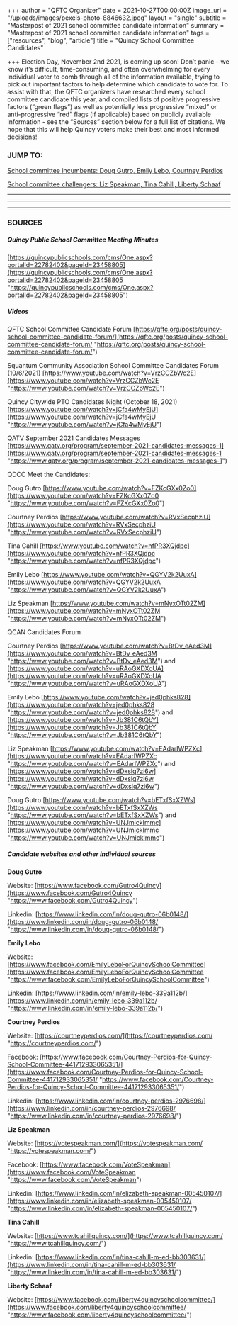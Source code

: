 +++
author = "QFTC Organizer"
date = 2021-10-27T00:00:00Z
image_url = "/uploads/images/pexels-photo-8846632.jpeg"
layout = "single"
subtitle = "Masterpost of 2021 school committee candidate information"
summary = "Masterpost of 2021 school committee candidate information"
tags = ["resources", "blog", "article"]
title = "Quincy School Committee Candidates"

+++
Election Day, November 2nd 2021, is coming up soon! Don’t panic – we know it’s difficult, time-consuming, and often overwhelming for every individual voter to comb through all of the information available, trying to pick out important factors to help determine which candidate to vote for. To assist with that, the QFTC organizers have researched every school committee candidate this year, and compiled lists of positive progressive factors (“green flags”) as well as potentially less progressive “mixed” or anti-progressive “red” flags (if applicable) based on publicly available information - see the “Sources” section below for a full list of citations. We hope that this will help Quincy voters make their best and most informed decisions!

### JUMP TO:

[School committee incumbents: Doug Gutro, Emily Lebo, Courtney Perdios](https://qftc.org/posts/school-committee-incumbents/ "https://qftc.org/posts/school-committee-incumbents/")

[School committee challengers: Liz Speakman, Tina Cahill, Liberty Schaaf](https://qftc.org/posts/school-committee-challengers/ "https://qftc.org/posts/school-committee-challengers/")

***

***

***

### SOURCES

##### **Quincy Public School Committee Meeting Minutes**

[https://quincypublicschools.com/cms/One.aspx?portalId=22782402&pageId=23458805](https://quincypublicschools.com/cms/One.aspx?portalId=22782402&pageId=23458805 "https://quincypublicschools.com/cms/One.aspx?portalId=22782402&pageId=23458805")

##### **Videos**

QFTC School Committee Candidate Forum [https://qftc.org/posts/quincy-school-committee-candidate-forum/](https://qftc.org/posts/quincy-school-committee-candidate-forum/ "https://qftc.org/posts/quincy-school-committee-candidate-forum/")

Squantum Community Association School Committee Candidates Forum (10/6/2021) [https://www.youtube.com/watch?v=VrzCCZbWc2E](https://www.youtube.com/watch?v=VrzCCZbWc2E "https://www.youtube.com/watch?v=VrzCCZbWc2E")

Quincy Citywide PTO Candidates Night (October 18, 2021) [https://www.youtube.com/watch?v=jCfa4wMyEjU](https://www.youtube.com/watch?v=jCfa4wMyEjU "https://www.youtube.com/watch?v=jCfa4wMyEjU")

QATV September 2021 Candidates Messages [https://www.qatv.org/program/september-2021-candidates-messages-1](https://www.qatv.org/program/september-2021-candidates-messages-1 "https://www.qatv.org/program/september-2021-candidates-messages-1")

QDCC Meet the Candidates:

Doug Gutro [https://www.youtube.com/watch?v=FZKcGXx0Zo0](https://www.youtube.com/watch?v=FZKcGXx0Zo0 "https://www.youtube.com/watch?v=FZKcGXx0Zo0")

Courtney Perdios [https://www.youtube.com/watch?v=RVxSecphziU](https://www.youtube.com/watch?v=RVxSecphziU "https://www.youtube.com/watch?v=RVxSecphziU")

Tina Cahill [https://www.youtube.com/watch?v=nfPR3XQjdpc](https://www.youtube.com/watch?v=nfPR3XQjdpc "https://www.youtube.com/watch?v=nfPR3XQjdpc")

Emily Lebo [https://www.youtube.com/watch?v=QGYV2k2UuxA](https://www.youtube.com/watch?v=QGYV2k2UuxA "https://www.youtube.com/watch?v=QGYV2k2UuxA")

Liz Speakman [https://www.youtube.com/watch?v=mNyxOTt02ZM](https://www.youtube.com/watch?v=mNyxOTt02ZM "https://www.youtube.com/watch?v=mNyxOTt02ZM")

QCAN Candidates Forum

Courtney Perdios [https://www.youtube.com/watch?v=BtDv_eAed3M](https://www.youtube.com/watch?v=BtDv_eAed3M "https://www.youtube.com/watch?v=BtDv_eAed3M") and [https://www.youtube.com/watch?v=uRAoGXDXoUA](https://www.youtube.com/watch?v=uRAoGXDXoUA "https://www.youtube.com/watch?v=uRAoGXDXoUA")

Emily Lebo [https://www.youtube.com/watch?v=jed0phks828](https://www.youtube.com/watch?v=jed0phks828 "https://www.youtube.com/watch?v=jed0phks828") and [https://www.youtube.com/watch?v=Jb381C6tQbY](https://www.youtube.com/watch?v=Jb381C6tQbY "https://www.youtube.com/watch?v=Jb381C6tQbY")

Liz Speakman [https://www.youtube.com/watch?v=EAdarIWPZXc](https://www.youtube.com/watch?v=EAdarIWPZXc "https://www.youtube.com/watch?v=EAdarIWPZXc") and [https://www.youtube.com/watch?v=dDxslq7zi6w](https://www.youtube.com/watch?v=dDxslq7zi6w "https://www.youtube.com/watch?v=dDxslq7zi6w")

Doug Gutro [https://www.youtube.com/watch?v=bETxfSxXZWs](https://www.youtube.com/watch?v=bETxfSxXZWs "https://www.youtube.com/watch?v=bETxfSxXZWs") and [https://www.youtube.com/watch?v=UNJmickImmc](https://www.youtube.com/watch?v=UNJmickImmc "https://www.youtube.com/watch?v=UNJmickImmc")

##### **Candidate websites and other individual sources**

**Doug Gutro**

Website: [https://www.facebook.com/Gutro4Quincy](https://www.facebook.com/Gutro4Quincy "https://www.facebook.com/Gutro4Quincy")

Linkedin: [https://www.linkedin.com/in/doug-gutro-06b0148/](https://www.linkedin.com/in/doug-gutro-06b0148/ "https://www.linkedin.com/in/doug-gutro-06b0148/")

**Emily Lebo**

Website: [https://www.facebook.com/EmilyLeboForQuincySchoolCommittee](https://www.facebook.com/EmilyLeboForQuincySchoolCommittee "https://www.facebook.com/EmilyLeboForQuincySchoolCommittee")

Linkedin: [https://www.linkedin.com/in/emily-lebo-339a112b/](https://www.linkedin.com/in/emily-lebo-339a112b/ "https://www.linkedin.com/in/emily-lebo-339a112b/")

**Courtney Perdios**

Website: [https://courtneyperdios.com/](https://courtneyperdios.com/ "https://courtneyperdios.com/")

Facebook: [https://www.facebook.com/Courtney-Perdios-for-Quincy-School-Committee-441712933065351/](https://www.facebook.com/Courtney-Perdios-for-Quincy-School-Committee-441712933065351/ "https://www.facebook.com/Courtney-Perdios-for-Quincy-School-Committee-441712933065351/")

Linkedin: [https://www.linkedin.com/in/courtney-perdios-2976698/](https://www.linkedin.com/in/courtney-perdios-2976698/ "https://www.linkedin.com/in/courtney-perdios-2976698/")

**Liz Speakman**

Website: [https://votespeakman.com/](https://votespeakman.com/ "https://votespeakman.com/")

Facebook: [https://www.facebook.com/VoteSpeakman](https://www.facebook.com/VoteSpeakman "https://www.facebook.com/VoteSpeakman")

Linkedin: [https://www.linkedin.com/in/elizabeth-speakman-005450107/](https://www.linkedin.com/in/elizabeth-speakman-005450107/ "https://www.linkedin.com/in/elizabeth-speakman-005450107/")

**Tina Cahill**

Website: [https://www.tcahillquincy.com/](https://www.tcahillquincy.com/ "https://www.tcahillquincy.com/")

Linkedin: [https://www.linkedin.com/in/tina-cahill-m-ed-bb303631/](https://www.linkedin.com/in/tina-cahill-m-ed-bb303631/ "https://www.linkedin.com/in/tina-cahill-m-ed-bb303631/")

**Liberty Schaaf**

Website: [https://www.facebook.com/liberty4quincyschoolcommittee/](https://www.facebook.com/liberty4quincyschoolcommittee/ "https://www.facebook.com/liberty4quincyschoolcommittee/")